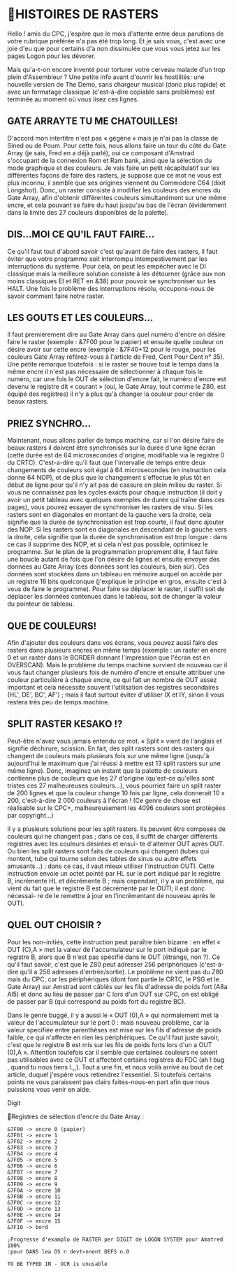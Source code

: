 HISTOIRES DE RASTERS
====================

Hello ! amis du CPC, j'espère que le mois d'attente entre deux parutions de votre rubrique préférée n'a pas été trop long. Et je sais vous, c'est avec une joie d'eu que pour certains d'a non dissimulée que vous vous jetez sur les pages Logon pour les dévorer.

Mais qu'a-t-on encore inventé pour torturer votre cerveau malade d'un trop plein d'Assembleur ? Une petite info avant d'ouvrir les hostilités: une nouvelle version de The Demo, sans chargeur musical (donc plus rapide) et avec un formatage classique (c'est-à-dire copiable sans problèmes) est terminée au moment où vous lisez ces lignes.

GATE ARRAYTE TU ME CHATOUILLES!
-------------------------------

D'accord mon intertitre n'est pas « gégène » mais je n'ai pas la classe de Sined ou de Poum. Pour cette fois, nous allons faire un tour du côté du Gate Array (je sais, Fred en a déjà parlé), oui ce composant d'Amstrad s'occupant de la connexion Rom et Ram bank, ainsi que la sélection du mode graphique et des couleurs. Je vais faire un petit récapitulatif sur les différentes façons de faire des rasters, je suppose que ce mot ne vous est plus inconnu, il semble que ses origines viennent du Commodore C64 (dixit Longshot). Donc, un raster consiste à modifier les couleurs des encres du Gate Array, afin d'obtenir différentes couleurs simultanément sur une même encre, et cela pouvant se faire du haut jusqu'au bas de l'écran (évidemment dans la limite des 27 couleurs disponibles de la palette).

DIS...MOI CE QU'IL FAUT FAIRE...
--------------------------------

Ce qu'il faut tout d'abord savoir c'est qu'avant de faire des rasters, il faut éviter que votre programme soit interrompu intempestivement par les interruptions du système. Pour cela, on peut les empêcher avec le DI classique mais la meilleure solution consiste à les détourner (grâce aux non moins classiques EI et RET en &38) pour pouvoir se synchroniser sur les HALT. Une fois le problème des interruptions résolu, occupons-nous de savoir comment faire notre raster.

LES GOUTS ET LES COULEURS...
----------------------------

Il faut premièrement dire au Gate Array dans quel numéro d'encre on désire faire le raster (exemple : &7F00 pour le papier) et ensuite quelle couleur on désire avoir sur cette encre (exemple : &7F40+12 pour le rouge, pour les couleurs Gate Array référez-vous à l'article de Fred, Cent Pour Cent n° 35). Une petite remarque toutefois : si le raster se trouve tout le temps dans la même encre il n'est pas nécessaire de sélectionner à chaque fois le numéro, car une fois le OUT de sélection d'encre fait, le numéro d'encre est devenu le registre dit « courant » (oui, le Gate Array, tout comme le Z80, est équipé des registres) il n'y a plus qu'à changer la couleur pour créer de beaux rasters.

PRIEZ SYNCHRO...
----------------

Maintenant, nous allons parler de temps machine, car si l'on désire faire de beaux rasters il doivent être synchronisés sur la durée d'une ligne écran (cette durée est de 64 microsecondes d'origine, modifiable via le registre 0 du CRTC). C'est-a-dire qu'il faut que l'intervalle de temps entre deux changements de couleurs soit égal à 64 microsecondes (en instruction cela donne 64 NOP), et de plus que le changement s'effectue le plus tôt en début de ligne pour qu'il n'y ait pas de cassure en plein milieu du raster.
Si vous ne connaissez pas les cycles exacts pour chaque instruction (il doit y avoir un petit tableau avec quelques exemples de durée qui traîne dans ces pages), vous pouvez essayer de synchroniser les rasters de visu. Si les rasters sont en diagonales en montant de la gauche vers la droite, cela signifie que la durée de synchronisation est trop courte, il faut donc ajouter des NOP. Si les rasters sont en diagonales en descendant de la gauche vers la droite, cela signifie que la durée de synchronisation est trop longue : dans ce cas il supprime des NOP, et si cela n'est pas possible, optimisez le programme.
Sur le plan de la programmation proprement dite, il faut faire une boucle autant de fois que l'on désire de lignes et ensuite envoyer des données au Gate Array (ces données sont les couleurs, bien sùr). Ces données sont stockées dans un tableau en mémoire auquel on accède par un registre 16 bits quelconque (j'explique le principe en gros, ensuite c'est à vous de faire le programme). Pour faire se déplacer le raster, il suffit soit de déplacer les données contenues dans le tableau, soit de changer la valeur du pointeur de tableau.

QUE DE COULEURS!
----------------

Afin d'ajouter des couleurs dans vos écrans, vous pouvez aussi faire des rasters dans plusieurs encres en même temps (exemple : un raster en encre 0 et un raster dans le BORDER donnant l'impression que l'écran est en OVERSCAN). Mais le problème du temps machine survient de nouveau car il vous faut changer plusieurs fois de numéro d'encre et ensuite attribuer une couleur particulière à chaque encre, ce qui fait un nombre de OUT assez important et cela nécessite souvent l'utilisation des registres secondaires (HL', DE', BC', AF') ; mais il faut surtout éviter d'utiliser IX et IY, sinon il vous restera très peu de temps machine.

SPLIT RASTER KESAKO !?
----------------------

Peut-être n'avez vous jamais entendu ce mot. « Split » vient de l'anglais et signifie déchirure, scission. En fait, des split rasters sont des rasters qui changent de couleurs mais plusieurs fois sur une même ligne (jusqu'à aujourd'hui le maximum que j'ai réussi à mettre est 13 split rasters sur une même ligne). Donc, imaginez un instant que la palette de couleurs contienne plus de couleurs que les 27 d'origine (qu'est-ce qu'elles sont tristes ces 27 malheureuses couleurs...), vous pourriez faire un split raster de 200 lignes et que la couleur change 10 fois par ligne, cela donnerait 10 x 200, c'est-à-dire 2 000 couleurs à l'écran ! (Ce genre de chose est réalisable sur le CPC+, malheureusement les 4096 couleurs sont protégées par copyright...)

Il y a plusieurs solutions pour les split rasters. Ils peuvent être composés de couleurs qui ne changent pas ; dans ce cas, il suffit de charger différents registres avec les couleurs désirées et ensui- te d'alterner OUT après OUT. Ou bien les split rasters sont faits de couleurs qui changent (tubes qui montent, tube qui tourne selon des tables de sinus ou autre effets amusants...) : dans ce cas, il vaut mieux utiliser l'instruction OUTI. Cette instruction envoie un octet pointé par HL sur le port indiqué par le registre B, incrémente HL et décrémente B ; mais cependant, il y a un problème, qui vient du fait que le registre B est décrémenté par le OUTI; il est donc nécessai- re de le remettre à jour en l'incrémentant de nouveau après le OUTI.

QUEL OUT CHOISIR ?
------------------

Pour les non-initiés, cette instruction peut paraître bien bizarre : en effet « OUT (C),A » met la valeur de l'accumulateur sur le port indiqué par le registre B, alors que B n'est pas spécifié dans le OUT (étrange, non ?). Ce qu'il faut savoir, c'est que le Z80 peut adresser 256 périphériques (c'est-à-dire qu'il a 256 adresses d'entrée/sortie). Le problème ne vient pas du Z80 mais du CPC, car les périphériques (dont font partie le CRTC, le PSG et le Gate Array) sur Amstrad sont câblés sur les fils d'adresse de poids fort (A8a Al5) et donc au lieu de passer par C lors d'un OUT sur CPC, on est obligé de passer par B (qui correspond au poids fort du registre BC).

Dans le genre buggé, il y a aussi le « OUT (0),A » qui normalement met la valeur de l'accumulateur sur le port 0 : mais nouveau problème, car la valeur specifiée entre parenthèses est mise sur les fils d'adresse de poids faible, ce qui n'affecte en rien les périphériques. Ce qu'il faut juste savoir, c'est que le registre B est mis sur les fils de poids forts lors d'un a OUT (0),A ». Attention toutefois car il semble que certaines couleurs ne soient pas utilisables avec ce OUT et affectent certains registres du FDC (ah I bug , quand tu nous tiens l.,,). Tout a une fin, et nous voilà arrivé au bout de cet article, duquel j'espère vous retiendrez l'essentiel. Si toutefois certains points ne vous paraissent pas clairs faites-nous-en part afin que nous puissions vous venir en aide.

Digit

Registres de sélection d'encre du Gate Array :

```
&7F00 -> encre 0 (papier)
&7F01 -> encre 1
&7F02 -> encre 2
&7F03 -> encre 3
&7F04 -> encre 4
&7F05 -> encre 5
&7F06 -> encre 6
&7F07 -> encre 7
&7F08 -> encre 8
&7F09 -> encre 9
&7F0A -> encre 10
&7F0B -> encre 11
&7F0C -> encre 12
&7F0D -> encre 13
&7F0E -> encre 14
&7F0F -> encre 15
&7F10 -> bord
```

```
;Progresse d'examplo de RASTER per DIGIT de LOGON SYSTEM pour Amatred 100%
:pour DANS lea DS n devt«nnent DEFS n.0

TO BE TYPED IN - OCR is unusable
```
